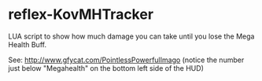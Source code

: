 # reflex-KovMHTracker
LUA script to show how much damage you can take until you lose the Mega Health Buff.

See: http://www.gfycat.com/PointlessPowerfulImago (notice the number just below "Megahealth" on the bottom left side of the HUD)